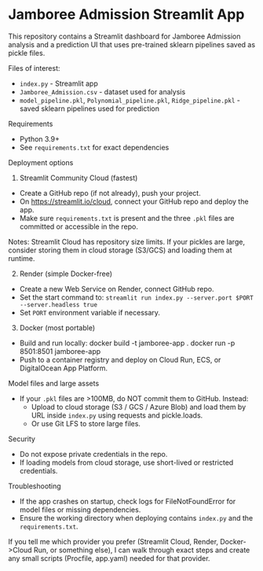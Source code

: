 # Jamboree Admission Streamlit App

This repository contains a Streamlit dashboard for Jamboree Admission analysis and a prediction UI that uses pre-trained sklearn pipelines saved as pickle files.

Files of interest:
- `index.py` - Streamlit app
- `Jamboree_Admission.csv` - dataset used for analysis
- `model_pipeline.pkl`, `Polynomial_pipeline.pkl`, `Ridge_pipeline.pkl` - saved sklearn pipelines used for prediction

Requirements
- Python 3.9+
- See `requirements.txt` for exact dependencies

Deployment options

1) Streamlit Community Cloud (fastest)
- Create a GitHub repo (if not already), push your project.
- On https://streamlit.io/cloud, connect your GitHub repo and deploy the app.
- Make sure `requirements.txt` is present and the three `.pkl` files are committed or accessible in the repo.

Notes: Streamlit Cloud has repository size limits. If your pickles are large, consider storing them in cloud storage (S3/GCS) and loading them at runtime.

2) Render (simple Docker-free)
- Create a new Web Service on Render, connect GitHub repo.
- Set the start command to: `streamlit run index.py --server.port $PORT --server.headless true`
- Set `PORT` environment variable if necessary.

3) Docker (most portable)
- Build and run locally:
  docker build -t jamboree-app .
  docker run -p 8501:8501 jamboree-app
- Push to a container registry and deploy on Cloud Run, ECS, or DigitalOcean App Platform.

Model files and large assets
- If your `.pkl` files are >100MB, do NOT commit them to GitHub. Instead:
  - Upload to cloud storage (S3 / GCS / Azure Blob) and load them by URL inside `index.py` using requests and pickle.loads.
  - Or use Git LFS to store large files.

Security
- Do not expose private credentials in the repo.
- If loading models from cloud storage, use short-lived or restricted credentials.

Troubleshooting
- If the app crashes on startup, check logs for FileNotFoundError for model files or missing dependencies.
- Ensure the working directory when deploying contains `index.py` and the `requirements.txt`.

If you tell me which provider you prefer (Streamlit Cloud, Render, Docker->Cloud Run, or something else), I can walk through exact steps and create any small scripts (Procfile, app.yaml) needed for that provider.
